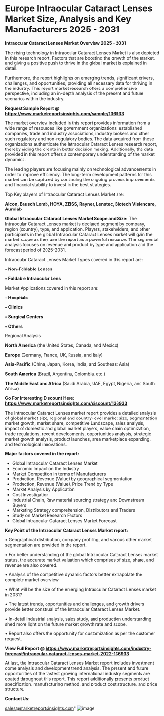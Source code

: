 # Europe Intraocular Cataract Lenses Market Size, Analysis and Key Manufacturers 2025 - 2031

<Strong> Intraocular Cataract Lenses Market Overview 2025 - 2031</strong>

The rising technology in Intraocular Cataract Lenses Market is also depicted in this research report. Factors that are boosting the growth of the market, and giving a positive push to thrive in the global market is explained in detail.

Furthermore, the report highlights on emerging trends, significant drivers, challenges, and opportunities, providing all necessary data for thriving in the industry. This report market research offers a comprehensive perspective, including an in-depth analysis of the present and future scenarios within the industry.

<strong>Request Sample Report @ <a href=https://www.marketreportsinsights.com/sample/136933>https://www.marketreportsinsights.com/sample/136933</a></strong>

The market overview included in this report provides information from a wide range of resources like government organizations, established companies, trade and industry associations, industry brokers and other such regulatory and non-regulatory bodies. The data acquired from these organizations authenticate the Intraocular Cataract Lenses research report, thereby aiding the clients in better decision making. Additionally, the data provided in this report offers a contemporary understanding of the market dynamics.

The leading players are focusing mainly on technological advancements in order to improve efficiency. The long-term development patterns for this market can be captured by continuing the ongoing process improvements and financial stability to invest in the best strategies.

Top Key players of Intraocular Cataract Lenses Market are:

<strong>Alcon, Bausch  Lomb, HOYA, ZEISS, Rayner, Lenstec, Biotech Visioncare, Aurolab</strong>

<strong><b>Global Intraocular Cataract Lenses Market Scope and Size:</b></strong>
The Intraocular Cataract Lenses market is declared segment by company, region (country), type, and application. Players, stakeholders, and other participants in the global Intraocular Cataract Lenses market will gain the market scope as they use the report as a powerful resource. The segmental analysis focuses on revenue and product by type and application and the forecast period of 2025-2031.

Intraocular Cataract Lenses Market Types covered in this report are:

<strong>• Non-Foldable Lenses

• Foldable Intraocular Lens</strong>

Market Applications covered in this report are:

<strong>• Hospitals

• Clinics

• Surgical Centers

• Others</strong> 

Regional Analysis

<strong>North America</strong> (the United States, Canada, and Mexico)

<strong>Europe</strong> (Germany, France, UK, Russia, and Italy)

<strong>Asia-Pacific</strong> (China, Japan, Korea, India, and Southeast Asia)

<strong>South America</strong> (Brazil, Argentina, Colombia, etc.)

<strong>The Middle East and Africa</strong> (Saudi Arabia, UAE, Egypt, Nigeria, and South Africa)

<strong>Go For Interesting Discount Here: <a href=https://www.marketreportsinsights.com/discount/136933>https://www.marketreportsinsights.com/discount/136933</a></strong>

The Intraocular Cataract Lenses market report provides a detailed analysis of global market size, regional and country-level market size, segmentation market growth, market share, competitive Landscape, sales analysis, impact of domestic and global market players, value chain optimization, trade regulations, recent developments, opportunities analysis, strategic market growth analysis, product launches, area marketplace expanding, and technological innovations.

<strong><b>Major factors covered in the report:</b></strong>
<ul>
  <li>Global Intraocular Cataract Lenses Market </li>
  <li>Economic Impact on the Industry</li>
  <li>Market Competition in terms of Manufacturers</li>
  <li>Production, Revenue (Value) by geographical segmentation</li>
  <li>Production, Revenue (Value), Price Trend by Type</li>
  <li>Market Analysis by Application</li>
  <li>Cost Investigation</li>
  <li>Industrial Chain, Raw material sourcing strategy and Downstream Buyers</li>
  <li>Marketing Strategy comprehension, Distributors and Traders</li>
  <li>Study on Market Research Factors</li>
  <li>Global Intraocular Cataract Lenses Market Forecast</li>
</ul>

<strong><b>Key Point of the Intraocular Cataract Lenses Market report:</b></strong>

• Geographical distribution, company profiling, and various other market segmentation are provided in the report.

• For better understanding of the global Intraocular Cataract Lenses market status, the accurate market valuation which comprises of size, share, and revenue are also covered.

• Analysis of the competitive dynamic factors better extrapolate the complete market overview

• What will be the size of the emerging Intraocular Cataract Lenses market in 2031?

• The latest trends, opportunities and challenges, and growth drivers provide better construal of the Intraocular Cataract Lenses Market.

• In-detail industrial analysis, sales study, and production understanding shed more light on the future market growth rate and scope.

• Report also offers the opportunity for customization as per the customer request.

<strong><b>View Full Report @ <a href=https://www.marketreportsinsights.com/industry-forecast/intraocular-cataract-lenses-market-2022-136933>https://www.marketreportsinsights.com/industry-forecast/intraocular-cataract-lenses-market-2022-136933</a></b></strong>


At last, the Intraocular Cataract Lenses Market report includes investment come analysis and development trend analysis. The present and future opportunities of the fastest growing international industry segments are coated throughout this report. This report additionally presents product specification, manufacturing method, and product cost structure, and price structure.

<strong>Contact Us:</strong>

sales@marketreportsinsights.com"
![image](https://github.com/user-attachments/assets/720bddbf-0937-466d-8bda-d2b73942d27c)
